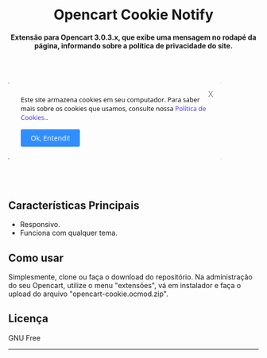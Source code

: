<h1 align="center">
  <br>
  Opencart Cookie Notify
  <br>
</h1>

<h4 align="center">Extensão para Opencart 3.0.3.x, que exibe uma mensagem no rodapé da página, informando sobre a política de privacidade do site.</h4><br><br>


<p float="center">
  <img src="screenshots/imagem.jpg" width="429" />
</p><br><br>


## Características Principais

* Responsivo.
* Funciona com qualquer tema. <br>


## Como usar

Simplesmente, clone ou faça o download do repositório. Na administração do seu Opencart, utilize o menu "extensões", vá em instalador e faça o upload do arquivo "opencart-cookie.ocmod.zip".<br>


## Licença

GNU Free

---
